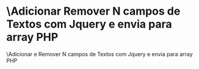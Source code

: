# \Adicionar Remover N campos de Textos com Jquery e envia para array PHP
 \Adicionar e Remover N campos de Textos com Jquery e envia para array PHP
